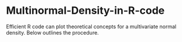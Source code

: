# Multinormal-Density-in-R-code
Efficient R code can plot theoretical concepts for a multivariate normal density. Below outlines the procedure.
